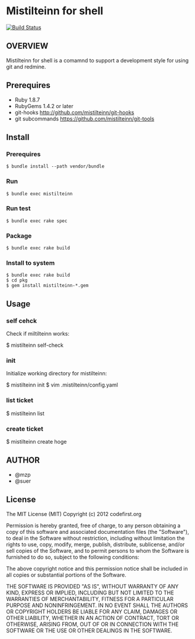 Mistilteinn for shell
==============================
[![Build Status](https://secure.travis-ci.org/mistilteinn/mistilteinn-shell.png)](http://travis-ci.org/mistilteinn/mistilteinn-shell)

OVERVIEW
------------------------------

Mistilteinn for shell is a comamnd to support a development style for
using git and redmine.

Prerequires
------------------------------

 * Ruby 1.8.7
 * RubyGems 1.4.2 or later
 * git-hooks http://github.com/mistilteinn/git-hooks
 * git subcommands https://github.com/mistilteinn/git-tools

Install
------------------------------

### Prerequires

    $ bundle install --path vendor/bundle

### Run

    $ bundle exec mistilteinn

### Run test

    $ bundle exec rake spec

### Package

    $ bundle exec rake build

### Install to system

    $ bundle exec rake build
    $ cd pkg
    $ gem install mistilteinn-*.gem

Usage
------------------------------

### self cehck

Check if miltilteinn works:

   $ mistilteinn self-check

### init

Initialize working directory for mistilteinn:

   $ mistilteinn init
   $ vim .mistilteinn/config.yaml

### list ticket

   $ mistilteinn list

### create ticket

   $ mistilteinn create hoge

AUTHOR
------------------------------

 * @mzp
 * @suer

License
-----------------------

The MIT License (MIT) Copyright (c) 2012 codefirst.org

Permission is hereby granted, free of charge, to any person obtaining a copy of this software and associated documentation files (the "Software"), to deal in the Software without restriction, including without limitation the rights to use, copy, modify, merge, publish, distribute, sublicense, and/or sell copies of the Software, and to permit persons to whom the Software is furnished to do so, subject to the following conditions:

The above copyright notice and this permission notice shall be included in all copies or substantial portions of the Software.

THE SOFTWARE IS PROVIDED "AS IS", WITHOUT WARRANTY OF ANY KIND, EXPRESS OR IMPLIED, INCLUDING BUT NOT LIMITED TO THE WARRANTIES OF MERCHANTABILITY, FITNESS FOR A PARTICULAR PURPOSE AND NONINFRINGEMENT. IN NO EVENT SHALL THE AUTHORS OR COPYRIGHT HOLDERS BE LIABLE FOR ANY CLAIM, DAMAGES OR OTHER LIABILITY, WHETHER IN AN ACTION OF CONTRACT, TORT OR OTHERWISE, ARISING FROM, OUT OF OR IN CONNECTION WITH THE SOFTWARE OR THE USE OR OTHER DEALINGS IN THE SOFTWARE.

